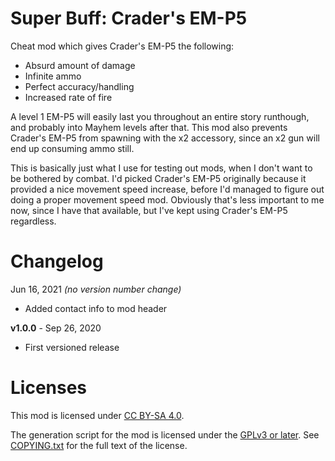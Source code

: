 Super Buff: Crader's EM-P5
==========================

Cheat mod which gives Crader's EM-P5 the following:

* Absurd amount of damage
* Infinite ammo
* Perfect accuracy/handling
* Increased rate of fire

A level 1 EM-P5 will easily last you throughout an entire story
runthough, and probably into Mayhem levels after that.  This mod
also prevents Crader's EM-P5 from spawning with the x2 accessory,
since an x2 gun will end up consuming ammo still.

This is basically just what I use for testing out mods, when I don't
want to be bothered by combat.  I'd picked Crader's EM-P5 originally
because it provided a nice movement speed increase, before I'd managed
to figure out doing a proper movement speed mod.  Obviously that's
less important to me now, since I have that available, but I've
kept using Crader's EM-P5 regardless.

Changelog
=========

Jun 16, 2021 *(no version number change)*
 * Added contact info to mod header

**v1.0.0** - Sep 26, 2020
 * First versioned release
 
Licenses
========

This mod is licensed under [CC BY-SA 4.0](https://creativecommons.org/licenses/by-sa/4.0/).

The generation script for the mod is licensed under the
[GPLv3 or later](https://www.gnu.org/licenses/quick-guide-gplv3.html).
See [COPYING.txt](../../COPYING.txt) for the full text of the license.

